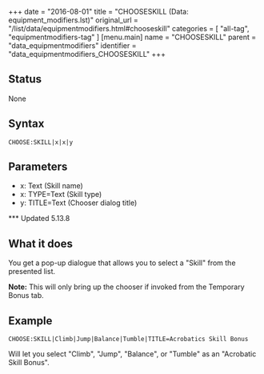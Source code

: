 +++
date = "2016-08-01"
title = "CHOOSESKILL (Data: equipment_modifiers.lst)"
original_url = "/list/data/equipmentmodifiers.html#chooseskill"
categories = [ "all-tag", "equipmentmodifiers-tag" ]
[menu.main]
    name = "CHOOSESKILL"
    parent = "data_equipmentmodifiers"
    identifier = "data_equipmentmodifiers_CHOOSESKILL"
+++

## Status

None

## Syntax

`CHOOSE:SKILL|x|x|y`

## Parameters

-   x: Text (Skill name)
-   x: TYPE=Text (Skill type)
-   y: TITLE=Text (Chooser dialog title)



<span id="chooseskill"></span> \*\*\* Updated 5.13.8

What it does
------------

You get a pop-up dialogue that allows you to select a "Skill" from the
presented list.

**Note:** This will only bring up the chooser if invoked from the
Temporary Bonus tab.

Example
-------

`CHOOSE:SKILL|Climb|Jump|Balance|Tumble|TITLE=Acrobatics Skill Bonus`

Will let you select "Climb", "Jump", "Balance", or "Tumble" as an
"Acrobatic Skill Bonus".

